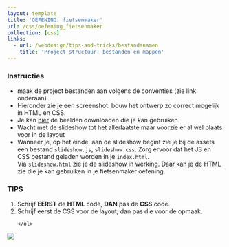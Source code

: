 ```yaml
---
layout: template
title: 'OEFENING: fietsenmaker'
url: /css/oefening_fietsenmaker
collection: [css]
links:
  - url: /webdesign/tips-and-tricks/bestandsnamen
    title: 'Project structuur: bestanden en mappen'  
---
```

<div class="highlight">
    <h3>Instructies</h3>
    <ul>
        <li>maak de project bestanden aan volgens de conventies (zie link onderaan)</li>
        <li>Hieronder zie je een screenshot: bouw het ontwerp zo correct mogelijk in HTML en CSS.</li>
        <li>Je kan <a href="{{ '/oefeningen/assets_fietsenmaker.zip' | relative_url}}">hier</a> de beelden downloaden die je kan gebruiken.</li>
        <li>Wacht met de slideshow tot het allerlaatste maar voorzie er al wel plaats voor in de layout</li>
        <li>Wanneer je, op het einde, aan de slideshow begint zie je bij de assets een bestand <code>slideshow.js</code>, <code>slideshow.css</code>. Zorg ervoor dat het JS en CSS bestand geladen worden in je <code>index.html</code>.<br>
        Via <code>slideshow.html</code> zie je de slideshow in werking. Daar kan je de HTML zie die je kan gebruiken in je fietsenmaker oefening.</li>
    </ul>
</div>

<div class="highlight">
    <h3>TIPS</h3>
    <ol>
        <li>Schrijf <strong>EERST</strong> de <strong>HTML</strong> code, <strong>DAN</strong> pas de <strong>CSS</strong> code.</li>
        <li>Schrijf eerst de CSS voor de layout, dan pas die voor de opmaak.</li>        

    </ol>        
</div>

<img src="/webdesign/oefeningen/fietsenmaker.png" />